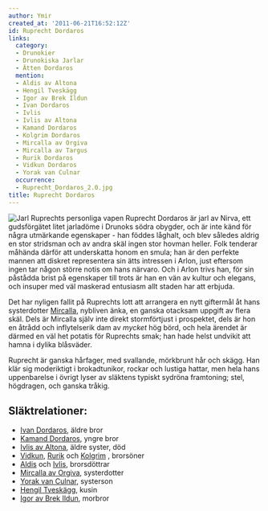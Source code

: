 ```yaml
---
author: Ymir
created_at: '2011-06-21T16:52:12Z'
id: Ruprecht Dordaros
links:
  category:
  - Drunokier
  - Drunokiska Jarlar
  - Ätten Dordaros
  mention:
  - Aldis av Altona
  - Hengil Tveskägg
  - Igor av Brek Ildun
  - Ivan Dordaros
  - Ivlis
  - Ivlis av Altona
  - Kamand Dordaros
  - Kolgrim Dordaros
  - Mircalla av Orgiva
  - Mircalla av Targus
  - Rurik Dordaros
  - Vidkun Dordaros
  - Yorak van Culnar
  occurrence:
  - Ruprecht_Dordaros_2.0.jpg
title: Ruprecht Dordaros
---
```


![Jarl Ruprechts personliga vapen] Ruprecht Dordaros är jarl av Nirva, ett gudsförgätet litet
jarladöme i Drunoks södra obygder, och är inte känd för några utmärkande egenskaper - han föddes
låghalt, och blev således aldrig en stor stridsman och av andra skäl ingen stor hovman heller. Folk
tenderar måhända därför att underskatta honom en smula; han är den perfekte mannen att diskret
representera sin ätts intressen i Arlon, just eftersom ingen tar någon större notis om hans närvaro.
Och i Arlon trivs han, för sin påstådda brist på egenskaper till trots är han en vän av kultur och
elegans, och insuper med väl maskerad entusiasm allt staden har att erbjuda.

Det har nyligen fallit på Ruprechts lott att arrangera en nytt giftermål åt hans systerdotter
[Mircalla], nybliven änka, en ganska otacksam uppgift av flera skäl. Dels är Mircalla själv inte
direkt stormförtjust i prospektet, dels är hon en åtrådd och inflytelserik dam av *mycket* hög börd,
och hela ärendet är därmed en väl het potatis för Ruprechts smak; han hade helst undvikit att hamna
i dylika blåsväder.

Ruprecht är ganska hårfager, med svallande, mörkbrunt hår och skägg. Han klär sig moderiktigt i
brokadtunikor, rockar och lustiga hattar, men hela hans uppenbarelse i övrigt lyser av släktens
typiskt sydröna framtoning; stel, högdragen, och ganska tråkig.

Släktrelationer:
--------

-   [Ivan Dordaros], äldre bror
-   [Kamand Dordaros], yngre bror
-   [Ivlis av Altona], äldre syster, död
-   [Vidkun], [Rurik] och [Kolgrim] , brorsöner
-   [Aldis] och [Ivlis], brorsdöttrar
-   [Mircalla av Orgiva], systerdotter
-   [Yorak van Culnar], systerson
-   [Hengil Tveskägg], kusin
-   [Igor av Brek Ildun], morbror

  [Jarl Ruprechts personliga vapen]: Ruprecht_Dordaros_2.0.jpg "Jarl Ruprechts personliga vapen"
  [Mircalla]: Mircalla_av_Targus
  [Ivan Dordaros]: Ivan_Dordaros
  [Kamand Dordaros]: Kamand_Dordaros
  [Ivlis av Altona]: Ivlis_av_Altona
  [Vidkun]: Vidkun_Dordaros
  [Rurik]: Rurik_Dordaros
  [Kolgrim]: Kolgrim_Dordaros
  [Aldis]: Aldis_av_Altona
  [Ivlis]: Ivlis
  [Mircalla av Orgiva]: Mircalla_av_Orgiva
  [Yorak van Culnar]: Yorak_van_Culnar
  [Hengil Tveskägg]: Hengil_Tveskägg
  [Igor av Brek Ildun]: Igor_av_Brek_Ildun